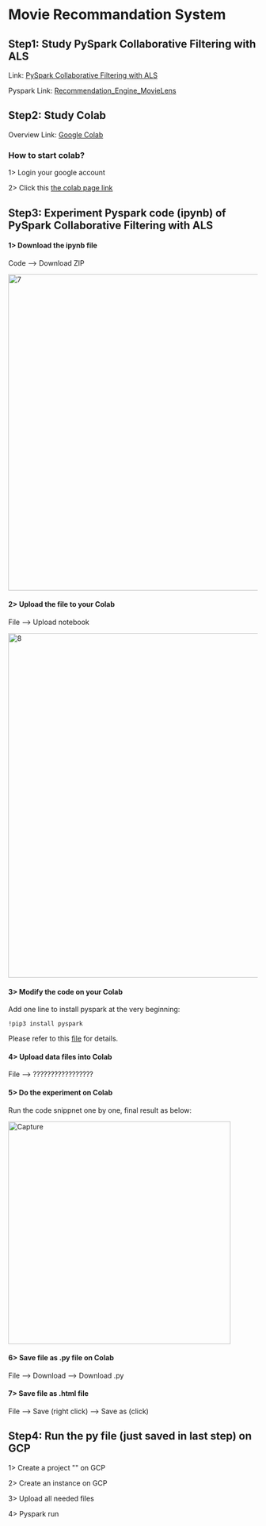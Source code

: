 # Movie Recommandation System

## Step1: Study PySpark Collaborative Filtering with ALS
Link: [PySpark Collaborative Filtering with ALS](https://towardsdatascience.com/build-recommendation-system-with-pyspark-using-alternating-least-squares-als-matrix-factorisation-ebe1ad2e7679)

Pyspark Link: [Recommendation_Engine_MovieLens](https://github.com/snehalnair/als-recommender-pyspark/blob/master/Recommendation_Engine_MovieLens.ipynb)

## Step2: Study Colab

Overview Link: [Google Colab](https://hc.labnet.sfbu.edu/~henry/npu/classes/machine_learning/colab/slide/index_slide.html)

### How to start colab?

1> Login your google account

2> Click this [the colab page link](https://colab.research.google.com/notebooks/intro.ipynb#recent=true)
    
## Step3: Experiment Pyspark code (ipynb) of PySpark Collaborative Filtering with ALS

#### 1> Download the ipynb file

Code --> Download ZIP

<img width="638" alt="7" src="https://user-images.githubusercontent.com/52802567/202846220-a915b36c-a853-4a2f-99bc-a4693e407807.PNG">


#### 2> Upload the file to your Colab

File --> Upload notebook

<img width="695" alt="8" src="https://user-images.githubusercontent.com/52802567/202846225-50889c1d-a11e-4488-93ae-fcc4638e7df4.PNG">

#### 3> Modify the code on your Colab

Add one line to install pyspark at the very beginning:

    !pip3 install pyspark
    
Please refer to this [file](https://github.com/groovyxw/Cloud-Computing/blob/main/Machine%20Learning/Movie%20Recommendation%20System/Recommendation_Engine_MovieLens.ipynb) for details.

#### 4> Upload data files into Colab

File --> ?????????????????

#### 5> Do the experiment on Colab

Run the code snippnet one by one, final result as below:

<img width="449" alt="Capture" src="https://user-images.githubusercontent.com/52802567/202846547-a5887c2f-fdd7-4ef1-99dd-e5a4b2429414.PNG">

#### 6> Save file as .py file on Colab

File --> Download --> Download .py


#### 7> Save file as .html file

File --> Save (right click) --> Save as (click)

## Step4: Run the py file (just saved in last step) on GCP

1> Create a project "" on GCP

2> Create an instance on GCP

3> Upload all needed files

4> Pyspark run










